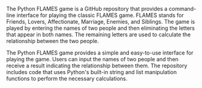 The Python FLAMES game is a GitHub repository that provides a command-line interface for playing the classic FLAMES game. FLAMES stands for Friends, Lovers, Affectionate, Marriage, Enemies, and Siblings. The game is played by entering the names of two people and then eliminating the letters that appear in both names. The remaining letters are used to calculate the relationship between the two people.

The Python FLAMES game provides a simple and easy-to-use interface for playing the game. Users can input the names of two people and then receive a result indicating the relationship between them. The repository includes code that uses Python's built-in string and list manipulation functions to perform the necessary calculations.
